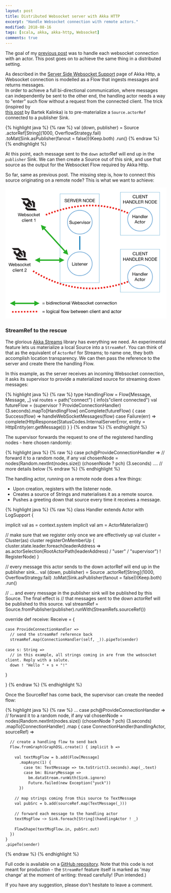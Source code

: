 ```yaml
---
layout: post
title: Distributed Websocket server with Akka HTTP
excerpt: "Handle Websocket connection with remote actors."
modified: 2018-08-16
tags: [scala, akka, akka-http, Websocket]
comments: true
---
```


The goal of my [previous post](http://ticofab.io/akka-http-websocket-example/) was to handle each websocket connection
with an actor. This post goes on to achieve the same thing in a distributed setting.

As described in the [Server Side Websocket Support](https://doc.akka.io/docs/akka-http/current/server-side/Websocket-support.html)
page of Akka Http, a Websocket connection is modelled as a Flow that ingests messages and returns messages.  
In order to achieve a full bi-directional communication, where messages can independently be sent to the other end, the
handling actor needs a way to "enter" such flow without a request from the connected client. The trick (inspired by  
[this post](https://bartekkalinka.github.io/2017/02/12/Akka-streams-source-run-it-publish-it-then-run-it-again.html) 
by Bartek Kalinka) is to pre-materialize a `Source.actorRef` connected to a publisher Sink.  

{% highlight java %}
{% raw %}
val (down, publisher) = Source
  .actorRef[String](1000, OverflowStrategy.fail)
  .toMat(Sink.asPublisher(fanout = false))(Keep.both)
  .run()
{% endraw %}
{% endhighlight %}

At this point, each message sent to the `down` actorRef will end up in the `publisher` Sink. We can then create a Source
out of this sink, and use that source as the output for the Websocket Flow required by Akka Http. 

So far, same as previous post. The missing step is, how to connect this source originating on a remote node? This is what we want to achieve:

![Handling Websocket clients with remote actors](/images/distributed-websocket-with-akka-http-diagram.png)

### StreamRef to the rescue

The glorious [Akka Streams](https://doc.akka.io/docs/akka/2.5.14/stream/stream-introduction.html#motivation) library has
everything we need. An experimental feature lets us materialize a local Source into a `StreamRef`. You can think of that
as the equivalent of `ActorRef` for Streams; to name one, they both accomplish location transparency. We can then pass
the reference to the server and create there the handling Flow.

In this example, as the server receives an incoming Websocket connection, it asks its supervisor to provide a materialized source
for streaming down messages:

{% highlight java %}
{% raw %}
type HandlingFlow = Flow[Message, Message, _]
val routes = path("connect") {
  info(s"client connected")
  val futureFlow = (supervisor ? ProvideConnectionHandler) (3.seconds).mapTo[HandlingFlow]
  onComplete(futureFlow) {
    case Success(flow) => handleWebSocketMessages(flow)
    case Failure(err) => complete(HttpResponse(StatusCodes.InternalServerError, entity = HttpEntity(err.getMessage)))
  }
}
{% endraw %}
{% endhighlight %}

The supervisor forwards the request to one of the registered handling nodes - here chosen randomly:

{% highlight java %}
{% raw %}
case pch@ProvideConnectionHandler =>
      // forward it to a random node, if any
      val chosenNode = nodes(Random.nextInt(nodes.size))
      (chosenNode ? pch) (3.seconds) .... // more details below
{% endraw %}
{% endhighlight %}
      
The handling actor, running on a remote node does a few things:

* Upon creation, registers with the listener node.
* Creates a source of Strings and materialises it as a remote source.
* Pushes a greeting down that source every time it receives a message.

{% highlight java %}
{% raw %}
class Handler extends Actor with LogSupport {

  implicit val as = context.system
  implicit val am = ActorMaterializer()

  // make sure that we register only once we are effectively up
  val cluster = Cluster(as)
  cluster registerOnMemberUp {
    cluster.state.leader.foreach(leaderAddress =>
      as.actorSelection(RootActorPath(leaderAddress) / "user" / "supervisor") ! RegisterNode)
  }

  // every message this actor sends to the down actorRef will end up in the publisher sink...
  val (down, publisher) = Source
    .actorRef[String](1000, OverflowStrategy.fail)
    .toMat(Sink.asPublisher(fanout = false))(Keep.both)
    .run()

  // ... and every message in the publisher sink will be published by this Source. The final effect is
  // that messages sent to the down actorRef will be published to this source.
  val streamRef = Source.fromPublisher(publisher).runWith(StreamRefs.sourceRef())

  override def receive: Receive = {

    case ProvideConnectionHandler =>
      // send the streamRef reference back
      streamRef.map(ConnectionHandler(self, _)).pipeTo(sender)

    case s: String =>
      // in this example, all strings coming in are from the websocket client. Reply with a salute.
      down ! "Hello " + s + "!"
  }

}
{% endraw %}
{% endhighlight %}

Once the SourceRef has come back, the supervisor can create the needed flow:

{% highlight java %}
{% raw %}
...
case pch@ProvideConnectionHandler =>
  // forward it to a random node, if any
  val chosenNode = nodes(Random.nextInt(nodes.size))
  (chosenNode ? pch) (3.seconds)
    .mapTo[ConnectionHandler]
    .map { case ConnectionHandler(handlingActor, sourceRef) =>

      // create a handling flow to send back
      Flow.fromGraph(GraphDSL.create() { implicit b =>

        val textMsgFlow = b.add(Flow[Message]
          .mapAsync(1) {
            case tm: TextMessage => tm.toStrict(3.seconds).map(_.text)
            case bm: BinaryMessage =>
              bm.dataStream.runWith(Sink.ignore)
              Future.failed(new Exception("yuck"))
          })

        // map strings coming from this source to TextMessage
        val pubSrc = b.add(sourceRef.map(TextMessage(_)))

        // forward each message to the handling actor
        textMsgFlow ~> Sink.foreach[String](handlingActor ! _)

        FlowShape(textMsgFlow.in, pubSrc.out)
      })
    }
    .pipeTo(sender)
{% endraw %}
{% endhighlight %}

Full code is available on a [GitHub repository](https://github.com/ticofab/akka-http-distributed-websockets). Note that
this code is not meant for production - the `StreamRef` feature itself is marked as 'may change' at the moment of writing:
thread carefully! (Pun intended.)  

If you have any suggestion, please don't hesitate to leave a comment.
